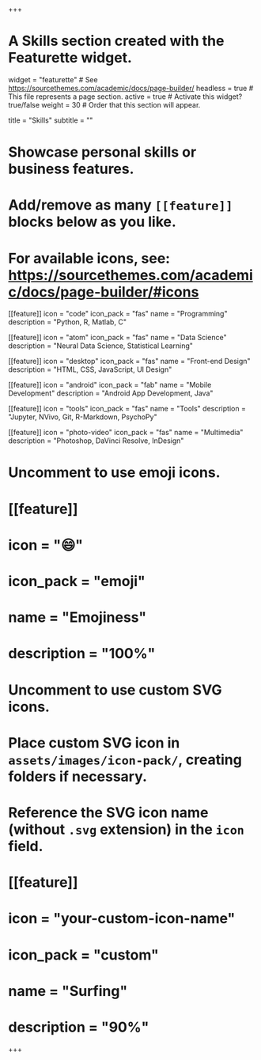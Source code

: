 +++
# A Skills section created with the Featurette widget.
widget = "featurette"  # See https://sourcethemes.com/academic/docs/page-builder/
headless = true  # This file represents a page section.
active = true  # Activate this widget? true/false
weight = 30  # Order that this section will appear.

title = "Skills"
subtitle = ""

# Showcase personal skills or business features.
# 
# Add/remove as many `[[feature]]` blocks below as you like.
# 
# For available icons, see: https://sourcethemes.com/academic/docs/page-builder/#icons

[[feature]]
  icon = "code"
  icon_pack = "fas"
  name = "Programming"
  description = "Python, R, Matlab, C"
  
[[feature]]
  icon = "atom"
  icon_pack = "fas"
  name = "Data Science"
  description = "Neural Data Science, Statistical Learning"  
  
[[feature]]
  icon = "desktop"
  icon_pack = "fas"
  name = "Front-end Design"
  description = "HTML, CSS, JavaScript, UI Design"
  
 [[feature]]
  icon = "android"
  icon_pack = "fab"
  name = "Mobile Development"
  description = "Android App Development, Java"
  
 [[feature]]
  icon = "tools"
  icon_pack = "fas"
  name = "Tools"
  description = "Jupyter, NVivo, Git, R-Markdown, PsychoPy"
  
 [[feature]]
  icon = "photo-video"
  icon_pack = "fas"
  name = "Multimedia"
  description = "Photoshop, DaVinci Resolve, InDesign"
  

# Uncomment to use emoji icons.
# [[feature]]
#  icon = ":smile:"
#  icon_pack = "emoji"
#  name = "Emojiness"
#  description = "100%"  

# Uncomment to use custom SVG icons.
# Place custom SVG icon in `assets/images/icon-pack/`, creating folders if necessary.
# Reference the SVG icon name (without `.svg` extension) in the `icon` field.
# [[feature]]
#  icon = "your-custom-icon-name"
#  icon_pack = "custom"
#  name = "Surfing"
#  description = "90%"

+++
